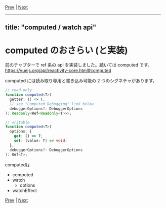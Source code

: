 [Prev](https://github.com/Ubugeeei/chibivue/blob/main/books/japanese/200_brs_ref_api.md) | [Next](https://github.com/Ubugeeei/chibivue/blob/main/books/japanese/220_brs_other_apis.md)

---

## title: "computed / watch api"

# computed のおさらい (と実装)

前のチャプターで ref 系の api を実装しました。続いては computed です。  
https://vuejs.org/api/reactivity-core.html#computed

computed には読み取り専用と書き込み可能の 2 つのシグネチャがあります。

```ts
// read-only
function computed<T>(
  getter: () => T,
  // see "Computed Debugging" link below
  debuggerOptions?: DebuggerOptions
): Readonly<Ref<Readonly<T>>>;

// writable
function computed<T>(
  options: {
    get: () => T;
    set: (value: T) => void;
  },
  debuggerOptions?: DebuggerOptions
): Ref<T>;
```

<!-- まずは読み取り専用の方から考えてみましょう。 -->

computedは

- computed
- watch
  - options
- watchEffect

[Prev](https://github.com/Ubugeeei/chibivue/blob/main/books/japanese/200_brs_ref_api.md) | [Next](https://github.com/Ubugeeei/chibivue/blob/main/books/japanese/220_brs_other_apis.md)
